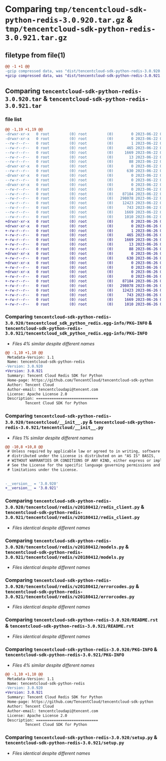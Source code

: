 # Comparing `tmp/tencentcloud-sdk-python-redis-3.0.920.tar.gz` & `tmp/tencentcloud-sdk-python-redis-3.0.921.tar.gz`

## filetype from file(1)

```diff
@@ -1 +1 @@
-gzip compressed data, was "dist/tencentcloud-sdk-python-redis-3.0.920.tar", last modified: Thu Jun 22 00:32:31 2023, max compression
+gzip compressed data, was "dist/tencentcloud-sdk-python-redis-3.0.921.tar", last modified: Mon Jun 26 00:30:35 2023, max compression
```

## Comparing `tencentcloud-sdk-python-redis-3.0.920.tar` & `tencentcloud-sdk-python-redis-3.0.921.tar`

### file list

```diff
@@ -1,19 +1,19 @@
-drwxr-xr-x   0 root         (0) root         (0)        0 2023-06-22 00:32:31.000000 tencentcloud-sdk-python-redis-3.0.920/
-drwxr-xr-x   0 root         (0) root         (0)        0 2023-06-22 00:32:31.000000 tencentcloud-sdk-python-redis-3.0.920/tencentcloud_sdk_python_redis.egg-info/
--rw-r--r--   0 root         (0) root         (0)        1 2023-06-22 00:32:31.000000 tencentcloud-sdk-python-redis-3.0.920/tencentcloud_sdk_python_redis.egg-info/dependency_links.txt
--rw-r--r--   0 root         (0) root         (0)      465 2023-06-22 00:32:31.000000 tencentcloud-sdk-python-redis-3.0.920/tencentcloud_sdk_python_redis.egg-info/SOURCES.txt
--rw-r--r--   0 root         (0) root         (0)     1669 2023-06-22 00:32:31.000000 tencentcloud-sdk-python-redis-3.0.920/tencentcloud_sdk_python_redis.egg-info/PKG-INFO
--rw-r--r--   0 root         (0) root         (0)       13 2023-06-22 00:32:31.000000 tencentcloud-sdk-python-redis-3.0.920/tencentcloud_sdk_python_redis.egg-info/top_level.txt
--rw-r--r--   0 root         (0) root         (0)       88 2023-06-22 00:32:31.000000 tencentcloud-sdk-python-redis-3.0.920/setup.cfg
-drwxr-xr-x   0 root         (0) root         (0)        0 2023-06-22 00:32:31.000000 tencentcloud-sdk-python-redis-3.0.920/tencentcloud/
--rw-r--r--   0 root         (0) root         (0)      630 2023-06-22 00:32:31.000000 tencentcloud-sdk-python-redis-3.0.920/tencentcloud/__init__.py
-drwxr-xr-x   0 root         (0) root         (0)        0 2023-06-22 00:32:31.000000 tencentcloud-sdk-python-redis-3.0.920/tencentcloud/redis/
--rw-r--r--   0 root         (0) root         (0)        0 2023-06-22 00:32:31.000000 tencentcloud-sdk-python-redis-3.0.920/tencentcloud/redis/__init__.py
-drwxr-xr-x   0 root         (0) root         (0)        0 2023-06-22 00:32:31.000000 tencentcloud-sdk-python-redis-3.0.920/tencentcloud/redis/v20180412/
--rw-r--r--   0 root         (0) root         (0)        0 2023-06-22 00:32:31.000000 tencentcloud-sdk-python-redis-3.0.920/tencentcloud/redis/v20180412/__init__.py
--rw-r--r--   0 root         (0) root         (0)    87184 2023-06-22 00:32:31.000000 tencentcloud-sdk-python-redis-3.0.920/tencentcloud/redis/v20180412/redis_client.py
--rw-r--r--   0 root         (0) root         (0)   298078 2023-06-22 00:32:31.000000 tencentcloud-sdk-python-redis-3.0.920/tencentcloud/redis/v20180412/models.py
--rw-r--r--   0 root         (0) root         (0)    12423 2023-06-22 00:32:31.000000 tencentcloud-sdk-python-redis-3.0.920/tencentcloud/redis/v20180412/errorcodes.py
--rw-r--r--   0 root         (0) root         (0)      743 2023-06-22 00:32:31.000000 tencentcloud-sdk-python-redis-3.0.920/README.rst
--rw-r--r--   0 root         (0) root         (0)     1669 2023-06-22 00:32:31.000000 tencentcloud-sdk-python-redis-3.0.920/PKG-INFO
--rw-r--r--   0 root         (0) root         (0)     1010 2023-06-22 00:32:31.000000 tencentcloud-sdk-python-redis-3.0.920/setup.py
+drwxr-xr-x   0 root         (0) root         (0)        0 2023-06-26 00:30:35.000000 tencentcloud-sdk-python-redis-3.0.921/
+drwxr-xr-x   0 root         (0) root         (0)        0 2023-06-26 00:30:35.000000 tencentcloud-sdk-python-redis-3.0.921/tencentcloud_sdk_python_redis.egg-info/
+-rw-r--r--   0 root         (0) root         (0)        1 2023-06-26 00:30:35.000000 tencentcloud-sdk-python-redis-3.0.921/tencentcloud_sdk_python_redis.egg-info/dependency_links.txt
+-rw-r--r--   0 root         (0) root         (0)      465 2023-06-26 00:30:35.000000 tencentcloud-sdk-python-redis-3.0.921/tencentcloud_sdk_python_redis.egg-info/SOURCES.txt
+-rw-r--r--   0 root         (0) root         (0)     1669 2023-06-26 00:30:35.000000 tencentcloud-sdk-python-redis-3.0.921/tencentcloud_sdk_python_redis.egg-info/PKG-INFO
+-rw-r--r--   0 root         (0) root         (0)       13 2023-06-26 00:30:35.000000 tencentcloud-sdk-python-redis-3.0.921/tencentcloud_sdk_python_redis.egg-info/top_level.txt
+-rw-r--r--   0 root         (0) root         (0)       88 2023-06-26 00:30:35.000000 tencentcloud-sdk-python-redis-3.0.921/setup.cfg
+drwxr-xr-x   0 root         (0) root         (0)        0 2023-06-26 00:30:35.000000 tencentcloud-sdk-python-redis-3.0.921/tencentcloud/
+-rw-r--r--   0 root         (0) root         (0)      630 2023-06-26 00:30:35.000000 tencentcloud-sdk-python-redis-3.0.921/tencentcloud/__init__.py
+drwxr-xr-x   0 root         (0) root         (0)        0 2023-06-26 00:30:35.000000 tencentcloud-sdk-python-redis-3.0.921/tencentcloud/redis/
+-rw-r--r--   0 root         (0) root         (0)        0 2023-06-26 00:30:35.000000 tencentcloud-sdk-python-redis-3.0.921/tencentcloud/redis/__init__.py
+drwxr-xr-x   0 root         (0) root         (0)        0 2023-06-26 00:30:35.000000 tencentcloud-sdk-python-redis-3.0.921/tencentcloud/redis/v20180412/
+-rw-r--r--   0 root         (0) root         (0)        0 2023-06-26 00:30:35.000000 tencentcloud-sdk-python-redis-3.0.921/tencentcloud/redis/v20180412/__init__.py
+-rw-r--r--   0 root         (0) root         (0)    87184 2023-06-26 00:30:35.000000 tencentcloud-sdk-python-redis-3.0.921/tencentcloud/redis/v20180412/redis_client.py
+-rw-r--r--   0 root         (0) root         (0)   298078 2023-06-26 00:30:35.000000 tencentcloud-sdk-python-redis-3.0.921/tencentcloud/redis/v20180412/models.py
+-rw-r--r--   0 root         (0) root         (0)    12423 2023-06-26 00:30:35.000000 tencentcloud-sdk-python-redis-3.0.921/tencentcloud/redis/v20180412/errorcodes.py
+-rw-r--r--   0 root         (0) root         (0)      743 2023-06-26 00:30:35.000000 tencentcloud-sdk-python-redis-3.0.921/README.rst
+-rw-r--r--   0 root         (0) root         (0)     1669 2023-06-26 00:30:35.000000 tencentcloud-sdk-python-redis-3.0.921/PKG-INFO
+-rw-r--r--   0 root         (0) root         (0)     1010 2023-06-26 00:30:35.000000 tencentcloud-sdk-python-redis-3.0.921/setup.py
```

### Comparing `tencentcloud-sdk-python-redis-3.0.920/tencentcloud_sdk_python_redis.egg-info/PKG-INFO` & `tencentcloud-sdk-python-redis-3.0.921/tencentcloud_sdk_python_redis.egg-info/PKG-INFO`

 * *Files 4% similar despite different names*

```diff
@@ -1,10 +1,10 @@
 Metadata-Version: 1.1
 Name: tencentcloud-sdk-python-redis
-Version: 3.0.920
+Version: 3.0.921
 Summary: Tencent Cloud Redis SDK for Python
 Home-page: https://github.com/TencentCloud/tencentcloud-sdk-python
 Author: Tencent Cloud
 Author-email: tencentcloudapi@tencent.com
 License: Apache License 2.0
 Description: ============================
         Tencent Cloud SDK for Python
```

### Comparing `tencentcloud-sdk-python-redis-3.0.920/tencentcloud/__init__.py` & `tencentcloud-sdk-python-redis-3.0.921/tencentcloud/__init__.py`

 * *Files 1% similar despite different names*

```diff
@@ -10,8 +10,8 @@
 # Unless required by applicable law or agreed to in writing, software
 # distributed under the License is distributed on an "AS IS" BASIS,
 # WITHOUT WARRANTIES OR CONDITIONS OF ANY KIND, either express or implied.
 # See the License for the specific language governing permissions and
 # limitations under the License.
 
 
-__version__ = '3.0.920'
+__version__ = '3.0.921'
```

### Comparing `tencentcloud-sdk-python-redis-3.0.920/tencentcloud/redis/v20180412/redis_client.py` & `tencentcloud-sdk-python-redis-3.0.921/tencentcloud/redis/v20180412/redis_client.py`

 * *Files identical despite different names*

### Comparing `tencentcloud-sdk-python-redis-3.0.920/tencentcloud/redis/v20180412/models.py` & `tencentcloud-sdk-python-redis-3.0.921/tencentcloud/redis/v20180412/models.py`

 * *Files identical despite different names*

### Comparing `tencentcloud-sdk-python-redis-3.0.920/tencentcloud/redis/v20180412/errorcodes.py` & `tencentcloud-sdk-python-redis-3.0.921/tencentcloud/redis/v20180412/errorcodes.py`

 * *Files identical despite different names*

### Comparing `tencentcloud-sdk-python-redis-3.0.920/README.rst` & `tencentcloud-sdk-python-redis-3.0.921/README.rst`

 * *Files identical despite different names*

### Comparing `tencentcloud-sdk-python-redis-3.0.920/PKG-INFO` & `tencentcloud-sdk-python-redis-3.0.921/PKG-INFO`

 * *Files 4% similar despite different names*

```diff
@@ -1,10 +1,10 @@
 Metadata-Version: 1.1
 Name: tencentcloud-sdk-python-redis
-Version: 3.0.920
+Version: 3.0.921
 Summary: Tencent Cloud Redis SDK for Python
 Home-page: https://github.com/TencentCloud/tencentcloud-sdk-python
 Author: Tencent Cloud
 Author-email: tencentcloudapi@tencent.com
 License: Apache License 2.0
 Description: ============================
         Tencent Cloud SDK for Python
```

### Comparing `tencentcloud-sdk-python-redis-3.0.920/setup.py` & `tencentcloud-sdk-python-redis-3.0.921/setup.py`

 * *Files identical despite different names*

